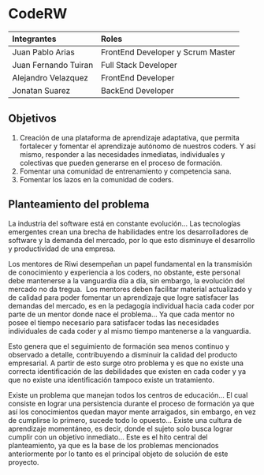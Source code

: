 # CodeRW  

|Integrantes          | Roles                            |
|:--------------------|:---------------------------------|
|Juan Pablo Arias     | FrontEnd Developer y Scrum Master|
|Juan Fernando Tuiran | Full Stack Developer             |
|Alejandro Velazquez  | FrontEnd Developer               |
|Jonatan Suarez       | BackEnd Developer                |

## Objetivos
1. Creación de una plataforma de aprendizaje adaptativa, que permita fortalecer y fomentar el aprendizaje autónomo de nuestros coders. Y así mismo, responder a las necesidades inmediatas, individuales y colectivas que pueden generarse en el proceso de formación.
2. Fomentar una comunidad de entrenamiento y competencia sana.
3. Fomentar los lazos en la comunidad de coders.

## Planteamiento del problema
La industria del software está en constante evolución... Las tecnologías emergentes crean una brecha de habilidades entre los desarrolladores de software y la demanda del mercado, por lo que esto disminuye el desarrollo y productividad de una empresa.

Los mentores de Riwi desempeñan un papel fundamental en la transmisión de conocimiento y experiencia a los coders, no obstante, este personal debe mantenerse a la vanguardia día a día, sin embargo, la evolución del mercado no da tregua.  Los mentores deben facilitar material actualizado y de calidad para poder fomentar un aprendizaje que logre satisfacer las demandas del mercado, es en la pedagogía individual hacia cada coder por parte de un mentor donde nace el problema… Ya que cada mentor no posee el tiempo necesario para satisfacer todas las necesidades individuales de cada coder y al mismo tiempo mantenerse a la vanguardia.

Esto genera que el seguimiento de formación sea menos continuo y observado a detalle, contribuyendo a disminuir la calidad del producto empresarial. A partir de esto surge otro problema y es que no existe una correcta identificación de las debilidades que existen en cada coder y ya que no existe una identificación tampoco existe un tratamiento.

Existe un problema que manejan todos los centros de educación… El cual consiste en lograr una persistencia durante el proceso de formación ya que así los conocimientos quedan mayor mente arraigados, sin embargo, en vez de cumplirse lo primero, sucede todo lo opuesto… Existe una cultura de aprendizaje momentáneo, es decir, donde el sujeto solo busca lograr cumplir con un objetivo inmediato... Este es el hito central del planteamiento, ya que es la base de los problemas mencionados anteriormente por lo tanto es el principal objeto de solución de este proyecto.
